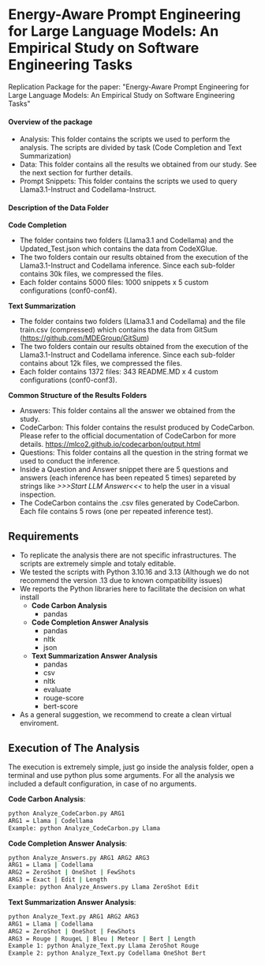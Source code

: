 # Energy-Aware Prompt Engineering for Large Language Models: An Empirical Study on Software Engineering Tasks
Replication Package for the paper: "Energy-Aware Prompt Engineering for Large Language Models: An Empirical
Study on Software Engineering Tasks"

#### Overview of the package
- Analysis: This folder contains the scripts we used to perform the analysis. The scripts are divided by task (Code Completion and Text Summarization)
- Data: This folder contains all the results we obtained from our study. See the next section for further details.
- Prompt Snippets: This folder contains the scripts we used to query Llama3.1-Instruct and Codellama-Instruct.

#### Description of the Data Folder
**Code Completion**
- The folder contains two folders (Llama3.1 and Codellama) and the Updated_Test.json which contains the data from CodeXGlue.
- The two folders contain our results obtained from the execution of the Llama3.1-Instruct and Codellama inference. Since each sub-folder contains 30k files, we compressed the files.
- Each folder contains 5000 files: 1000 snippets x 5 custom configurations (conf0-conf4).

**Text Summarization**
- The folder contains two folders (Llama3.1 and Codellama) and the file train.csv (compressed) which contains the data from GitSum (https://github.com/MDEGroup/GitSum)
- The two folders contain our results obtained from the execution of the Llama3.1-Instruct and Codellama inference. Since each sub-folder contains about 12k files, we compressed the files.
- Each folder contains 1372 files: 343 README.MD x 4 custom configurations (conf0-conf3).

**Common Structure of the Results Folders**
- Answers: This folder contains all the answer we obtained from the study.
- CodeCarbon: This folder contains the resulst produced by CodeCarbon. Please refer to the official documentation of CodeCarbon for more details. https://mlco2.github.io/codecarbon/output.html
- Questions: This folder contains all the question in the string format we used to conduct the inference.
- Inside a Question and Answer snippet there are 5 questions and answers (each inference has been repeated 5 times) separeted by strings like *>>>Start LLM Answer<<<* to help the user in a visual inspection.
- The CodeCarbon contains the .csv files generated by CodeCarbon. Each file contains 5 rows (one per repeated inference test).


## Requirements
- To replicate the analysis there are not specific infrastructures. The scripts are extremely simple and totaly editable.
- We tested the scripts with Python 3.10.16 and 3.13 (Although we do not recommend the version .13 due to known compatibility issues)
- We reports the Python libraries here to facilitate the decision on what install
    - **Code Carbon Analysis**
        - pandas
    - **Code Completion Answer Analysis**
        - pandas
        - nltk
        - json
    - **Text Summarization Answer Analysis**
        - pandas
        - csv
        - nltk
        - evaluate
        - rouge-score
        - bert-score
- As a general suggestion, we recommend to create a clean virtual enviroment.

## Execution of The Analysis
The execution is extremely simple, just go inside the analysis folder, open a terminal and use python plus some arguments.
For all the analysis we included a default configuration, in case of no arguments.

**Code Carbon Analysis**:
```sh
python Analyze_CodeCarbon.py ARG1
ARG1 = Llama | Codellama
Example: python Analyze_CodeCarbon.py Llama
```

**Code Completion Answer Analysis**:
```sh
python Analyze_Answers.py ARG1 ARG2 ARG3
ARG1 = Llama | Codellama
ARG2 = ZeroShot | OneShot | FewShots
ARG3 = Exact | Edit | Length
Example: python Analyze_Answers.py Llama ZeroShot Edit
```

**Text Summarization Answer Analysis**:
```sh
python Analyze_Text.py ARG1 ARG2 ARG3
ARG1 = Llama | Codellama
ARG2 = ZeroShot | OneShot | FewShots
ARG3 = Rouge | RougeL | Bleu | Meteor | Bert | Length
Example 1: python Analyze_Text.py Llama ZeroShot Rouge
Example 2: python Analyze_Text.py Codellama OneShot Bert
```
